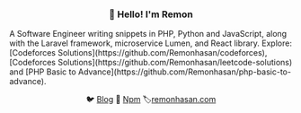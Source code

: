 <h3 align="center">👋 Hello! I'm Remon</h3>
 A Software Engineer writing snippets in PHP, Python and JavaScript, along with the Laravel framework, microservice Lumen, and React library.
 Explore: [Codeforces Solutions](https://github.com/Remonhasan/codeforces),[Codeforces Solutions](https://github.com/Remonhasan/leetcode-solutions) and [PHP Basic to Advance](https://github.com/Remonhasan/php-basic-to-advance).
<p align="center">
  🐦 <a href="https://dev.to/remonhasan">Blog</a> 🐹
  <a href="https://www.npmjs.com/~remonhasan">Npm</a>
  🏷️<a href="https://remonhasan.com/">remonhasan.com</a>
</p>

